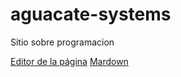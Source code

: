 # aguacate-systems
Sitio sobre programacion


[Editor de la página](https://github.com/HiroNakamura/aguacate-systems/edit/gh-pages/index.md)
[Mardown](https://github.com/adam-p/markdown-here/wiki/Markdown-Cheatsheet#headers)
